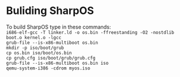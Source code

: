 # Buliding SharpOS

To build SharpOS type in these commands:<br>
```i686-elf-gcc -T linker.ld -o os.bin -ffreestanding -O2 -nostdlib boot.o kernel.o -lgcc```<br>```grub-file --is-x86-multiboot os.bin```<br>```mkdir -p iso/boot/grub```<br>
```cp os.bin iso/boot/os.bin```<br>```cp grub.cfg iso/boot/grub/grub.cfg```<br>```grub-file --is-x86-multiboot os.bin iso```<br>```qemu-system-i386 -cdrom myos.iso```
